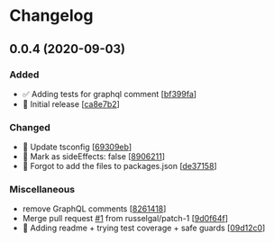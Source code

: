 # Changelog

<a name="0.0.4"></a>
## 0.0.4 (2020-09-03)

### Added

- ✅ Adding tests for graphql comment [[bf399fa](https://github.com/amoutonbrady/graphql-client/commit/bf399fa34d994bc99539b782069b8f266415483e)]
- 🎉 Initial release [[ca8e7b2](https://github.com/amoutonbrady/graphql-client/commit/ca8e7b2c931696fcc4e756e50111d70b6145870c)]

### Changed

- 🔧 Update tsconfig [[69309eb](https://github.com/amoutonbrady/graphql-client/commit/69309ebcf3be759718a1595edcd715cb9e9ccbbe)]
- 🔧 Mark as sideEffects: false [[8906211](https://github.com/amoutonbrady/graphql-client/commit/8906211e5a044f1b9b4f3afff459e1f6b348636a)]
- 🔧 Forgot to add the files to packages.json [[de37158](https://github.com/amoutonbrady/graphql-client/commit/de37158f2520d5398a3763a2095bf108a261bdd0)]

### Miscellaneous

-  remove GraphQL comments [[8261418](https://github.com/amoutonbrady/graphql-client/commit/8261418f2283bcb08ff4a4df4720c92f0a9dc1e1)]
-  Merge pull request [#1](https://github.com/amoutonbrady/graphql-client/issues/1) from russelgal/patch-1 [[9d0f64f](https://github.com/amoutonbrady/graphql-client/commit/9d0f64f3ae5e93c3e5226e6c9bd297920b518250)]
- 📝 Adding readme + trying test coverage + safe guards [[09d12c0](https://github.com/amoutonbrady/graphql-client/commit/09d12c0841f6e1e3a140947125db2ebe1d04f68b)]


